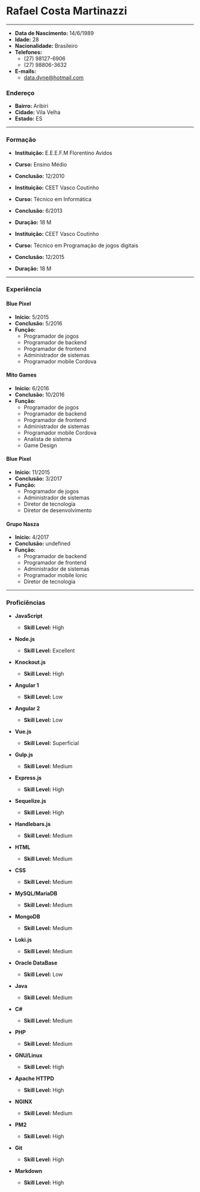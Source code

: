 # Rafael Costa Martinazzi


---
- **Data de Nascimento:** 14/6/1989
- **Idade:** 28
- **Nacionalidade:** Brasileiro
- **Telefones:**
  - (27) 98127-6906
  - (27) 98806-3632
- **E-mails:**
  - data.dyne@hotmail.com


### Endereço
- **Bairro:** Aribiri
- **Cidade:** Vila Velha
- **Estado:** ES
---
### Formação
- **Instituição:** E.E.E.F.M Florentino Avidos
- **Curso:** Ensino Médio
- **Conclusão:** 12/2010


- **Instituição:** CEET Vasco Coutinho
- **Curso:** Técnico em Informática
- **Conclusão:** 6/2013
- **Duração:** 18 M


- **Instituição:** CEET Vasco Coutinho
- **Curso:** Técnico em Programação de jogos digitais
- **Conclusão:** 12/2015
- **Duração:** 18 M


---
### Experiência
#### Blue Pixel
- **Início:** 5/2015
- **Conclusão:** 5/2016
- **Função:**
  - Programador de jogos
  - Programador de backend
  - Programador de frontend
  - Administrador de sistemas
  - Programador mobile Cordova


#### Mito Games
- **Início:** 6/2016
- **Conclusão:** 10/2016
- **Função:**
  - Programador de jogos
  - Programador de backend
  - Programador de frontend
  - Administrador de sistemas
  - Programador mobile Cordova
  - Analista de sistema
  - Game Design


#### Blue Pixel
- **Início:** 11/2015
- **Conclusão:** 3/2017
- **Função:**
  - Programador de jogos
  - Administrador de sistemas
  - Diretor de tecnologia
  - Diretor de desenvolvimento


#### Grupo Nasza
- **Início:** 4/2017
- **Conclusão:** undefined
- **Função:**
  - Programador de backend
  - Programador de frontend
  - Administrador de sistemas
  - Programador mobile Ionic
  - Diretor de tecnologia


---
### Proficiências
- **JavaScript**
  - **Skill Level:** High


- **Node.js**
  - **Skill Level:** Excellent


- **Knockout.js**
  - **Skill Level:** High


- **Angular 1**
  - **Skill Level:** Low


- **Angular 2**
  - **Skill Level:** Low


- **Vue.js**
  - **Skill Level:** Superficial


- **Gulp.js**
  - **Skill Level:** Medium


- **Express.js**
  - **Skill Level:** High


- **Sequelize.js**
  - **Skill Level:** High


- **Handlebars.js**
  - **Skill Level:** Medium


- **HTML**
  - **Skill Level:** Medium


- **CSS**
  - **Skill Level:** Medium


- **MySQL/MariaDB**
  - **Skill Level:** Medium


- **MongoDB**
  - **Skill Level:** Medium


- **Loki.js**
  - **Skill Level:** Medium


- **Oracle DataBase**
  - **Skill Level:** Low


- **Java**
  - **Skill Level:** Medium


- **C#**
  - **Skill Level:** Medium


- **PHP**
  - **Skill Level:** Medium


- **GNU/Linux**
  - **Skill Level:** High


- **Apache HTTPD**
  - **Skill Level:** High


- **NGINX**
  - **Skill Level:** Medium


- **PM2**
  - **Skill Level:** High


- **Git**
  - **Skill Level:** High


- **Markdown**
  - **Skill Level:** High


